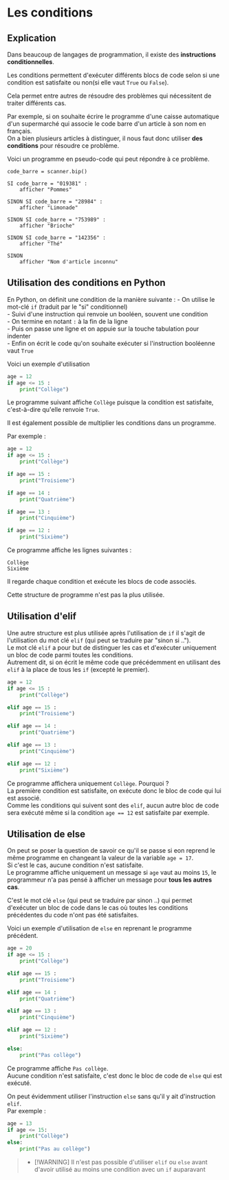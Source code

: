 # Les conditions  

## Explication  
Dans beaucoup de langages de programmation, il existe des __instructions conditionnelles__.    


Les conditions permettent d'exécuter différents blocs de code selon si une condition est satisfaite ou non(si elle vaut `True` ou `False`).

Cela permet entre autres de résoudre des problèmes qui nécessitent de traiter différents cas.   

Par exemple, si on souhaite écrire le programme d'une caisse automatique d'un supermarché qui associe le code barre d'un article à son nom en français.  
On a bien plusieurs articles à distinguer, il nous faut donc utiliser __des conditions__ pour résoudre ce problème.  


Voici un programme en pseudo-code qui peut répondre à ce problème.
```Pseudo  
code_barre = scanner.bip()

SI code_barre = "019381" :
    afficher "Pommes"

SINON SI code_barre = "28984" :
    afficher "Limonade"

SINON SI code_barre = "753989" :
    afficher "Brioche"

SINON SI code_barre = "142356" :
    afficher "Thé"

SINON 
    afficher "Nom d'article inconnu" 
```

## Utilisation des conditions en Python  

En Python, on définit une condition de la manière suivante :
    - On utilise le mot-clé `if` (traduit par le "si" conditionnel)   
    - Suivi d'une instruction qui renvoie un booléen, souvent une condition    
    - On termine en notant `:` à la fin de la ligne   
    - Puis on passe une ligne et on appuie sur la touche tabulation pour indenter  
    - Enfin on écrit le code qu'on souhaite exécuter si l'instruction booléenne vaut `True`  

Voici un exemple d'utilisation 
```Python  
age = 12
if age <= 15 :
    print("Collège")
```

Le programme suivant affiche `Collège` puisque la condition est satisfaite, c'est-à-dire qu'elle renvoie `True`.    


Il est également possible de multiplier les conditions dans un programme.    

Par exemple :   

```Python  
age = 12
if age <= 15 :
    print("Collège")

if age == 15 :
    print("Troisieme")

if age == 14 :
    print("Quatrième")

if age == 13 :
    print("Cinquième")

if age == 12 :
    print("Sixième")
```


Ce programme affiche les lignes suivantes :
```
Collège  
Sixième  
```
Il regarde chaque condition et exécute les blocs de code associés.  

Cette structure de programme n'est pas la plus utilisée.    


## Utilisation d'elif  
Une autre structure est plus utilisée après l'utilisation de `if` il s'agit de l'utilisation du mot clé `elif` (qui peut se traduire par "sinon si ..").  
Le mot clé `elif` a pour but de distinguer les cas et d'exécuter uniquement un bloc de code parmi toutes les conditions.  
Autrement dit, si on écrit le même code que précédemment en utilisant des `elif` à la place de tous les `if` (excepté le premier).  

```Python  
age = 12
if age <= 15 :
    print("Collège")

elif age == 15 :
    print("Troisieme")

elif age == 14 :
    print("Quatrième")

elif age == 13 :
    print("Cinquième")

elif age == 12 :
    print("Sixième")
```
Ce programme affichera uniquement `Collège`. Pourquoi ?   
La première condition est satisfaite, on exécute donc le bloc de code qui lui est associé.  
Comme les conditions qui suivent sont des `elif`, aucun autre bloc de code sera exécuté même si la condition `age == 12` est satisfaite par exemple.    




## Utilisation de else  

On peut se poser la question de savoir ce qu'il se passe si eon reprend le même programme en changeant la valeur de la variable `age = 17`.  
Si c'est le cas, aucune condition n'est satisfaite.   
Le programme affiche uniquement un message si `age` vaut au moins `15`, le programmeur n'a pas pensé à afficher un message pour __tous les autres cas__.  

C'est le mot clé `else` (qui peut se traduire par sinon ..) qui permet d'exécuter un bloc de code dans le cas où toutes les conditions précédentes du code n'ont pas été satisfaites.     

Voici un exemple d'utilisation de `else` en reprenant le programme précédent.    
```Python  
age = 20
if age <= 15 :
    print("Collège")

elif age == 15 :
    print("Troisieme")

elif age == 14 :
    print("Quatrième")

elif age == 13 :
    print("Cinquième")

elif age == 12 :
    print("Sixième")

else: 
    print("Pas collège")
```

Ce programme affiche `Pas collège`.   
Aucune condition n'est satisfaite, c'est donc le bloc de code de `else` qui est exécuté.  

On peut évidemment utiliser l'instruction `else` sans qu'il y ait d'instruction `elif`.  
Par exemple :
```Python
age = 13
if age <= 15:
    print("Collège")
else:
    print("Pas au collège")
```  

> - [!WARNING] Il n'est pas possible d'utiliser `elif` ou `else` avant d'avoir utilisé au moins une condition avec un `if` auparavant